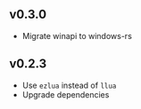 
## v0.3.0

- Migrate winapi to windows-rs

## v0.2.3

- Use `ezlua` instead of `llua`
- Upgrade dependencies